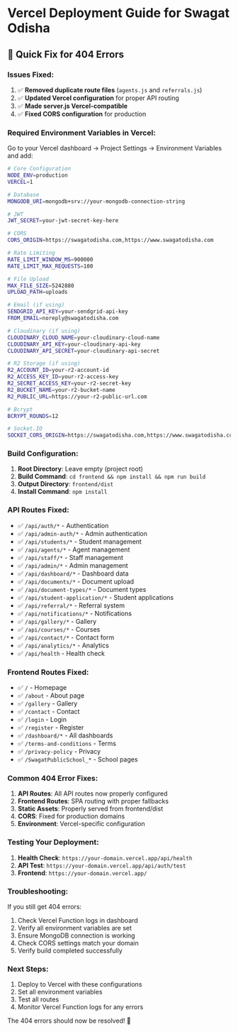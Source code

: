 # Vercel Deployment Guide for Swagat Odisha

## 🚀 Quick Fix for 404 Errors

### Issues Fixed:
1. ✅ **Removed duplicate route files** (`agents.js` and `referrals.js`)
2. ✅ **Updated Vercel configuration** for proper API routing
3. ✅ **Made server.js Vercel-compatible**
4. ✅ **Fixed CORS configuration** for production

### Required Environment Variables in Vercel:

Go to your Vercel dashboard → Project Settings → Environment Variables and add:

```bash
# Core Configuration
NODE_ENV=production
VERCEL=1

# Database
MONGODB_URI=mongodb+srv://your-mongodb-connection-string

# JWT
JWT_SECRET=your-jwt-secret-key-here

# CORS
CORS_ORIGIN=https://swagatodisha.com,https://www.swagatodisha.com

# Rate Limiting
RATE_LIMIT_WINDOW_MS=900000
RATE_LIMIT_MAX_REQUESTS=100

# File Upload
MAX_FILE_SIZE=5242880
UPLOAD_PATH=uploads

# Email (if using)
SENDGRID_API_KEY=your-sendgrid-api-key
FROM_EMAIL=noreply@swagatodisha.com

# Cloudinary (if using)
CLOUDINARY_CLOUD_NAME=your-cloudinary-cloud-name
CLOUDINARY_API_KEY=your-cloudinary-api-key
CLOUDINARY_API_SECRET=your-cloudinary-api-secret

# R2 Storage (if using)
R2_ACCOUNT_ID=your-r2-account-id
R2_ACCESS_KEY_ID=your-r2-access-key
R2_SECRET_ACCESS_KEY=your-r2-secret-key
R2_BUCKET_NAME=your-r2-bucket-name
R2_PUBLIC_URL=https://your-r2-public-url.com

# Bcrypt
BCRYPT_ROUNDS=12

# Socket.IO
SOCKET_CORS_ORIGIN=https://swagatodisha.com,https://www.swagatodisha.com
```

### Build Configuration:

1. **Root Directory**: Leave empty (project root)
2. **Build Command**: `cd frontend && npm install && npm run build`
3. **Output Directory**: `frontend/dist`
4. **Install Command**: `npm install`

### API Routes Fixed:

- ✅ `/api/auth/*` - Authentication
- ✅ `/api/admin-auth/*` - Admin authentication  
- ✅ `/api/students/*` - Student management
- ✅ `/api/agents/*` - Agent management
- ✅ `/api/staff/*` - Staff management
- ✅ `/api/admin/*` - Admin management
- ✅ `/api/dashboard/*` - Dashboard data
- ✅ `/api/documents/*` - Document upload
- ✅ `/api/document-types/*` - Document types
- ✅ `/api/student-application/*` - Student applications
- ✅ `/api/referral/*` - Referral system
- ✅ `/api/notifications/*` - Notifications
- ✅ `/api/gallery/*` - Gallery
- ✅ `/api/courses/*` - Courses
- ✅ `/api/contact/*` - Contact form
- ✅ `/api/analytics/*` - Analytics
- ✅ `/api/health` - Health check

### Frontend Routes Fixed:

- ✅ `/` - Homepage
- ✅ `/about` - About page
- ✅ `/gallery` - Gallery
- ✅ `/contact` - Contact
- ✅ `/login` - Login
- ✅ `/register` - Register
- ✅ `/dashboard/*` - All dashboards
- ✅ `/terms-and-conditions` - Terms
- ✅ `/privacy-policy` - Privacy
- ✅ `/SwagatPublicSchool_*` - School pages

### Common 404 Error Fixes:

1. **API Routes**: All API routes now properly configured
2. **Frontend Routes**: SPA routing with proper fallbacks
3. **Static Assets**: Properly served from frontend/dist
4. **CORS**: Fixed for production domains
5. **Environment**: Vercel-specific configuration

### Testing Your Deployment:

1. **Health Check**: `https://your-domain.vercel.app/api/health`
2. **API Test**: `https://your-domain.vercel.app/api/auth/test`
3. **Frontend**: `https://your-domain.vercel.app/`

### Troubleshooting:

If you still get 404 errors:

1. Check Vercel Function logs in dashboard
2. Verify all environment variables are set
3. Ensure MongoDB connection is working
4. Check CORS settings match your domain
5. Verify build completed successfully

### Next Steps:

1. Deploy to Vercel with these configurations
2. Set all environment variables
3. Test all routes
4. Monitor Vercel Function logs for any errors

The 404 errors should now be resolved! 🎉
